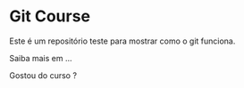 # Git Course

Este é um repositório teste para mostrar como o git funciona.

Saiba mais em ...


Gostou do curso ?
